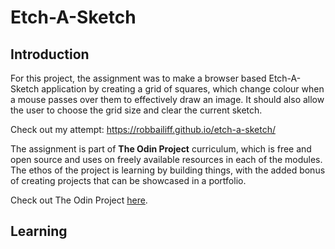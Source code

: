 # Etch-A-Sketch
## Introduction

For this project, the assignment was to make a browser based Etch-A-Sketch application by creating a grid of squares, which change colour when a mouse passes over them to effectively draw an image. It should also allow the user to choose the grid size and clear the current sketch.

Check out my attempt: https://robbailiff.github.io/etch-a-sketch/

The assignment is part of **The Odin Project** curriculum, which is free and open source and uses on freely available resources in each of the modules. The ethos of the project is learning by building things, with the added bonus of creating projects that can be showcased in a portfolio.

Check out The Odin Project [here](https://www.theodinproject.com/).

## Learning